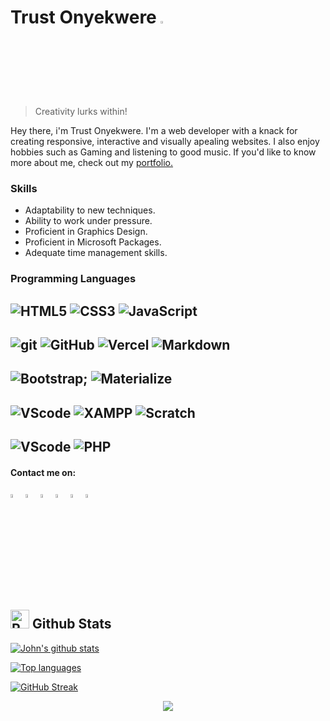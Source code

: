 # Trust Onyekwere <img src="https://cdn.simpleicons.org/zcool/fff" width=3%>

> Creativity lurks within!

Hey there, i'm Trust Onyekwere.
I'm a web developer with a knack for creating responsive, interactive and visually apealing websites.
I also enjoy hobbies such as Gaming and listening to good music. If you'd like to know more about me, check out my [portfolio.](https://trust-onyekwere.vercel.app/)

### Skills
* Adaptability to new techniques.
* Ability to work under pressure.
* Proficient in Graphics Design.
* Proficient in Microsoft Packages.
* Adequate time management skills.

### Programming Languages

![HTML5](https://img.shields.io/badge/-HTML5-E34F26?style=flat-square&logo=html5&logoColor=white)
![CSS3](https://img.shields.io/badge/-CSS3-1572B6?style=flat-square&logo=css3&logoColor=white)
![JavaScript](https://img.shields.io/badge/-JavaScript-F7DF1E?style=flat-square&logo=Javascript&logoColor=black)
---
![git](https://img.shields.io/badge/-Git-F05032?style=flat-square&logo=git&logoColor=white)
![GitHub](https://img.shields.io/badge/-GitHub-181717?style=flat-square&logo=GitHub&logoColor=white)
![Vercel](https://img.shields.io/badge/-Vercel-000000?style=flat-square&logo=Vercel&logoColor=white)
![Markdown](https://img.shields.io/badge/-Markdown-000000?style=flat-square&logo=Markdown&logoColor=white)
---
![Bootstrap;](https://img.shields.io/badge/-Bootstrap-7952B3?style=flat-square&logo=Bootstrap&logoColor=white)
![Materialize](https://img.shields.io/badge/-Materialize-FF4B4B?style=flat-square&logo=Matomo&logoColor=white)
---
![VScode](https://img.shields.io/badge/-VScode-25A5EC?style=flat-square&logo=codecrafters&logoColor=white)
![XAMPP](https://img.shields.io/badge/-XAMPP-FB7A24?style=flat-square&logo=Xampp&logoColor=white)
![Scratch](https://img.shields.io/badge/-Scratch-4D97FF?style=flat-square&logo=Scratch&logoColor=white)
---
![VScode](https://img.shields.io/badge/-MySQL-4479A1?style=flat-square&logo=MYsql&logoColor=white)
![PHP](https://img.shields.io/badge/-PHP-777BB4?style=flat-square&logo=php&logoColor=white)
---

#### Contact me on:
[<img src="https://cdn.simpleicons.org/TikTok/fff" width=4%>](https://www.tiktok.com/@nova_arts.00?_t=8qQYknuL4Vy&_r=1) 
[<img src="https://cdn.simpleicons.org/Instagram/E4405F" width=4%>](https://www.instagram.com/nova.artz.00/profilecard/?igsh=djBnODh3ZHVlYWNr) 
[<img src="https://cdn.simpleicons.org/Facebook/0866FF" width=4%>](https://web.facebook.com/nova.artz.00) 
[<img src="https://cdn.simpleicons.org/X/fff" width=4%>](https://x.com/NOVAN00BIE?t=oebXSS3RjywdU2s1y3LQlQ&s=09) 
[<img src="https://cdn.simpleicons.org/Telegram/5865F2" width=4%>](https://t.me/nova_artz) 
[<img src="https://cdn.simpleicons.org/Spotify/1DB954" width=4%>](https://open.spotify.com/user/314y275bbt36zponc7cfczww7lnm?si=c5h_MnDrTyW_g5kCFWQfFg) 



## <img src="https://raw.githubusercontent.com/Tarikul-Islam-Anik/Animated-Fluent-Emojis/master/Emojis/Travel%20and%20places/Rocket.png" alt="Rocket" width="30" height="30" /> Github Stats 

 [![John's github stats](https://bad-apple-github-readme.vercel.app/api?username=trustonyekwere&show_icons=true&count_private=true&line_height=20&icon_color=00b3ff&theme=blue-green&title_color=00ffff)](#)
 
 [![Top languages](https://github-readme-mwendwa.vercel.app/api/top-langs/?username=trustonyekwere&layout=compact&count_private=true&theme=blue-green&title_color=00ffff)](#)

[![GitHub Streak](https://streak-stats.demolab.com?user=trustonyekwere&theme=neon&border_radius=2&exclude_days=Sun)](https://git.io/streak-stats)

<p align="center">
     <img src="https://capsule-render.vercel.app/api?type=waving&color=gradient&height=100&section=footer"/>
</p>